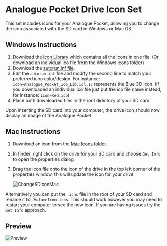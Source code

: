 # Analogue Pocket Drive Icon Set
This set includes icons for your Analogue Pocket, allowing you to change the icon associated with the SD card in Windows or Mac OS.

## Windows Instructions
1. Download the [Icon Library](https://github.com/random11x/Analogue-Pocket-Drive-Icon-Set/blob/main/Analogue_Pocket_Ico_Lib.icl) which contains all the icons in one file. (Or download an individual ico file from the Windows Icons folder)
2. Download the [autorun.inf file](https://github.com/random11x/Analogue-Pocket-Drive-Icon-Set/blob/main/autorun.inf).
3. Edit the `autorun.inf` file and modify the second line to match your preferred icon color/design. For instance: `icon=Analogue_Pocket_Ico_Lib.icl,17` represents the Blue 3D icon. (If you downloaded an individual ico file just put the ico file name instead, for instance: `icon=Red.ico`)
4. Place both downloaded files in the root directory of your SD card.

Upon inserting the SD card into your computer, the drive icon should now display an image of the Analogue Pocket.

## Mac Instructions
1. Download an icon from the [Mac Icons folder](https://github.com/random11x/Analogue-Pocket-Drive-Icon-Set/tree/main/Mac%20Icons).
2. In finder, right click on the drive for your SD card and choose `Get Info` to open the properties dialog.
3. Drag the icon file onto the icon of the drive in the top left corner of the properties window, this will update the icon for your drive.

   ![ChangeSDIconMac](https://github.com/random11x/Analogue-Pocket-Drive-Icon-Set/assets/137963515/dd4607da-61ca-4104-97a5-9928ff244b28)

Alternatively you can put the `.icns` file in the root of your SD card and rename it to `.VolumeIcon.icns`. This should work however you may need to restart your computer to see the new icon. If you are having issues try the `Get Info` approach.

## Preview
![Preview](https://github.com/random11x/Analogue-Pocket-Drive-Icon-Set/assets/137963515/77a7a41b-26d4-47e9-a6cc-39de32e4bfa0)

